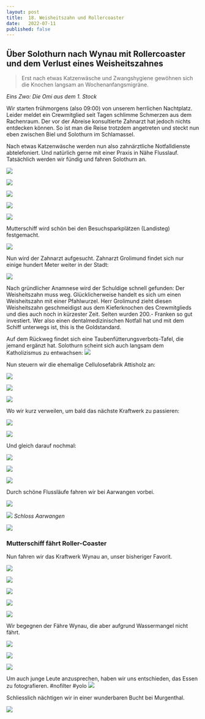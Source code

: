 ```yaml
---
layout: post
title:  18. Weisheitszahn und Rollercoaster
date:   2022-07-11
published: false
---
```


## Über Solothurn nach Wynau mit Rollercoaster und dem Verlust eines Weisheitszahnes ##

> Erst nach etwas Katzenwäsche und Zwangshygiene
> gewöhnen sich die Knochen langsam an Wochenanfangsmigräne.

*Eins Zwo: Die Omi aus dem 1. Stock*

Wir starten frühmorgens (also 09:00) von unserem herrlichen Nachtplatz. Leider meldet ein Crewmitglied seit Tagen schlimme Schmerzen aus dem Rachenraum.
Der vor der Abreise konsultierte Zahnarzt hat jedoch nichts entdecken können. So ist man die Reise trotzdem angetreten und steckt nun eben zwischen Biel und Solothurn im Schlamassel.

Nach etwas Katzenwäsche werden nun also zahnärztliche Notfalldienste abtelefoniert. Und natürlich gerne mit einer Praxis in Nähe Flusslauf. Tatsächlich werden wir fündig und fahren Solothurn an.

![](/img/20220712_ms_res_solo_0.jpg)

![](/img/20220712_ms_res_solo_1.jpg)

![](/img/20220712_ms_res_solo_2.jpg)

![](/img/20220712_ms_res_solo_3.jpg)

![](/img/20220712_ms_res_solo_4.jpg)

Mutterschiff wird schön bei den Besuchsparkplätzen (Landisteg) festgemacht.

![](/img/20220712_ms_res_solo_5.jpg)

Nun wird der Zahnarzt aufgesucht. Zahnarzt Grolimund findet sich nur einige hundert Meter weiter in der Stadt:

![](/img/solothurn-map.jpg)

Nach gründlicher Anamnese wird der Schuldige schnell gefunden: Der Weisheitszahn muss weg. Glücklicherweise handelt es sich um einen Weisheitszahn mit einer Pfahlwurzel.
Herr Grolimund zieht diesen Weisheitszahn geschmeidigst aus dem Kieferknochen des Crewmitglieds und dies auch noch in kürzester Zeit. Selten wurden 200.- Franken so gut investiert.
Wer also einen dentalmedizinischen Notfall hat und mit dem Schiff unterwegs ist, this is the Goldstandard.

Auf dem Rückweg findet sich eine Taubenfütterungsverbots-Tafel, die jemand ergänzt hat. Solothurn scheint sich auch langsam dem Katholizismus zu entwachsen:
![](/img/20220712_ms_res_solo_27.jpg)

Nun steuern wir die ehemalige Cellulosefabrik Attisholz an:

![](/img/20220712_ms_res_solo_6.jpg)

![](/img/20220712_ms_res_solo_7.jpg)

![](/img/20220712_ms_res_solo_8.jpg)

Wo wir kurz verweilen, um bald das nächste Kraftwerk zu passieren:

![](/img/20220712_ms_res_solo_9.jpg)

![](/img/20220712_ms_res_solo_10.jpg)

Und gleich darauf nochmal:

![](/img/20220712_ms_res_solo_11.jpg)

![](/img/20220712_ms_res_solo_12.jpg)

![](/img/20220712_ms_res_solo_13.jpg)

Durch schöne Flussläufe fahren wir bei Aarwangen vorbei.

![](/img/20220712_ms_res_solo_14.jpg)

![](/img/20220712_ms_res_solo_15.jpg)
*Schloss Aarwangen*

![](/img/20220712_ms_res_solo_16.jpg)

### Mutterschiff fährt Roller-Coaster ###

Nun fahren wir das Kraftwerk Wynau an, unser bisheriger Favorit.

![](/img/20220712_ms_res_solo_17.jpg)

![](/img/20220712_ms_res_solo_18.jpg)

![](/img/20220712_ms_res_solo_19.jpg)

![](/img/20220712_ms_res_solo_20.jpg)

![](/img/20220712_ms_res_solo_21.jpg)

Wir begegnen der Fähre Wynau, die aber aufgrund Wassermangel nicht fährt.

![](/img/20220712_ms_res_solo_22.jpg)

![](/img/20220712_ms_res_solo_23.jpg)

![](/img/20220712_ms_res_solo_24.jpg)


Um auch junge Leute anzusprechen, haben wir uns entschieden, das Essen zu fotografieren. #nofilter #yolo
![](/img/20220712_ms_res_solo_25.jpg)

Schliesslich nächtigen wir in einer wunderbaren Bucht bei Murgenthal.

![](/img/20220712_ms_res_solo_26.jpg)
